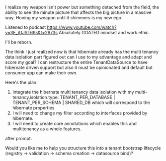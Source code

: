 I realize my weapon isn't power but something detached from the field, the ability to see the minute picture that affects the big picture in a massive way.
Honing my weapon until it shimmers is my new ego.

Listened to podcast https://www.youtube.com/watch?v=3E_jDJST69s&t=2973s
Absolutely GOATED mindset and work ethic.

I'll be reborn.

The think I just realized now is that hibernate already has the multi tenancy data isolation part figured out can I use to my advantage and adapt and score my goal?
I can restructure the entire TenantDataSource to have hibernate driven support but also it must be opinionated and default but consumer app can make their own.

Here's the plan:
1. Integrate the hibernate multi tenancy data isolation with my   multi-tenancy.isolation.type: TENANT_PER_DATABASE | TENANT_PER_SCHEMA | SHARED_DB which will correspond to the hibernate properties.
2. I will need to change my filter according to interfaces provided by hibernate.
3. I will need to create core annotations which enables this and multitenancy as a whole features.


after prompt:

Would you like me to help you structure this into a tenant bootstrap lifecycle (registry → validation → schema creation → datasource bind)?